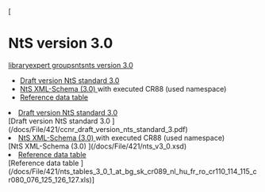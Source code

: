 [

# NtS version 3.0

<a href="/library" style="text-transform:lowercase;">Library</a><a href="/library/expert_groups" style="text-transform:lowercase;">Expert Groups</a><a href="/library/expert_groups/nts" style="text-transform:lowercase;">NtS</a><a href="/library/expert_groups/nts/nts_version_3_0" style="text-transform:lowercase;">NtS version 3.0</a>  
  


*   [Draft version NtS standard 3.0 ](/docs/File/421/ccnr_draft_version_nts_standard_3.pdf)
*   [NtS XML-Schema (3.0) ](/docs/File/421/nts_v3_0.xsd)with executed CR88 (used namespace)
*   [Reference data table ](/docs/File/421/nts_tables_3_0_1_at_bg_sk_cr089_nl_hu_fr_ro_cr110_114_115_cr080_076_125_126_127.xls)

<li><a href="/docs/File/421/ccnr_draft_version_nts_standard_3.pdf">Draft version NtS standard 3.0 </a></li>[Draft version NtS standard 3.0 ](/docs/File/421/ccnr_draft_version_nts_standard_3.pdf)<li><a href="/docs/File/421/nts_v3_0.xsd">NtS XML-Schema (3.0) </a>with executed CR88 (used namespace)</li>[NtS XML-Schema (3.0) ](/docs/File/421/nts_v3_0.xsd)<li><a href="/docs/File/421/nts_tables_3_0_1_at_bg_sk_cr089_nl_hu_fr_ro_cr110_114_115_cr080_076_125_126_127.xls">Reference data table </a></li>[Reference data table ](/docs/File/421/nts_tables_3_0_1_at_bg_sk_cr089_nl_hu_fr_ro_cr110_114_115_cr080_076_125_126_127.xls)]